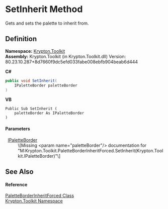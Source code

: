 # SetInherit Method


Gets and sets the palette to inherit from.



## Definition
**Namespace:** <a href="79d2eac2-21f4-54ff-7552-b20c33c30600.md">Krypton.Toolkit</a>  
**Assembly:** Krypton.Toolkit (in Krypton.Toolkit.dll) Version: 80.23.10.287+8d7660f9dc5efd033fabe008ebfb904beab6d444

**C#**
``` C#
public void SetInherit(
	IPaletteBorder paletteBorder
)
```
**VB**
``` VB
Public Sub SetInherit ( 
	paletteBorder As IPaletteBorder
)
```



#### Parameters
<dl><dt>  <a href="dd253da2-d489-07ff-6865-3729039fb875.md">IPaletteBorder</a></dt><dd>\[Missing &lt;param name="paletteBorder"/&gt; documentation for "M:Krypton.Toolkit.PaletteBorderInheritForced.SetInherit(Krypton.Toolkit.IPaletteBorder)"\]</dd></dl>

## See Also


#### Reference
<a href="ce449ac4-3f29-3ef8-94c8-e77ae2477a66.md">PaletteBorderInheritForced Class</a>  
<a href="79d2eac2-21f4-54ff-7552-b20c33c30600.md">Krypton.Toolkit Namespace</a>  
